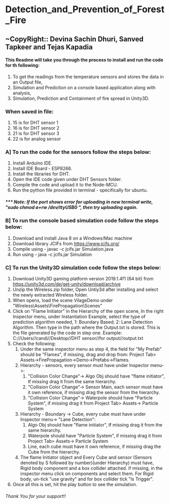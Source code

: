 # Detection_and_Prevention_of_Forest_Fire
## ~CopyRight:: Devina Sachin Dhuri, Sanved Tapkeer and Tejas Kapadia 

#### This Readme will take you through the process to install and run the code for th following:
1. To get the readings from the temperature sensors and stores the data in an Output file,
2. Simulation and Prediction on a console based application along with analysis,
3. Simulation, Prediction and Containment of fire spread in Unity3D. 

### When saved in file:
1. 15 is for DHT sensor 1
2. 16 is for DHT sensor 2
3. 21 is for DHT sensor 3
4. 22 is for analog sensor

### A] To run the code for the sensors follow the steps below:
1. Install Arduino IDE.
2. Install IDE Board - ESP8266.
3. Install the libraries for DHT.
4. Open the IDE code given under DHT Sensors folder. 
5. Compile the code and upload it to the Node-MCU.
6. Run the python file provided in terminal - specifically for ubuntu.

##### *** Note: If the port shows error for uploading in new terminal write, "sudo chmod a+rw /dev/ttyUSB0 ", then try uploading again.

### B] To run the console based simulation code follow the steps below:
1. Download and install Java 8 on a Windows/Mac machine
2. Download library JCIFs from https://www.jcifs.org/
3. Compile using - javac -c jcifs.jar Simulation.java 
4. Run using - java -c jcifs.jar Simulation 

### C] To run the Unity3D simulation code follow the steps below:
1. Download Unity3D gaming platform version 2019.1.4f1 (64 bit) from https://unity3d.com/de/get-unity/download/archive
2. Unzip the Wireless.zip folder, Open Untiy3d after installing and select the newly extracted Wireless folder. 
3. When opens, load the scene VilageDemo under "Wireless\Assets\FirePropagation\Scenes"
4. Click on "Flame Initiator" in the Hierarchy of the open scene, In the right Inspector menu, under Instantiation Example, select the type of prediction algorithm needed, 1: Boundary Based; 2: Lane Detection Algorithm. Then type in the path where the Output.txt is stored. This is the file generated by the code in step one. Example: C://Users//candi//Desktop//DHT sensor//for output//output.txt
5. Check the following:
	1. Under the same inspector menu as step 4, the field for "My Prefab" should be "Flames", if missing, drag and drop from: Project Tab> Assets->FirePropagation->Demo->Prefabs->Flames.
	2. Hierarchy - sensors, every sensor must have under Inspector menu->: 
		1. "Collision Color Change"-> Algo Obj should have "flame initiator", If missing drag it from the same hierarchy.
		2. "Collision Color Change"-> Sensor Main, each sensor must have it own reference, if missing drag the sensor from the hierarchy.
		3. "Collision Color Change"-> Waterpole should have "Particle System", if missing drag it from Project Tab> Assets-> Particle System
	3.  Hierarchy - Boundary -> Cube, every cube must have under Inspector menu-> "Lane Detection": 
		1. Algo Obj should have "flame initiator", If missing drag it from the same hierarchy.
		2.  Waterpole should have "Particle System", if missing drag it from Project Tab> Assets-> Particle System
		3. Line, each cube must have it own reference, if missing drag the Cube from the hierarchy.
	4. The flame Initiator object and Every Cube and sensor (Sensors denoted by S followed by number)(under Hierarchy) must have, Rigid body component and a box collider attached. if missing, in the inspector menu click on components and select them. For Rigid body, un-tick "use gravity" and for box collider tick "Is Trigger".
6. Once all this is set, hit the play button to see the simulation.

###### Thank You for your support!!
